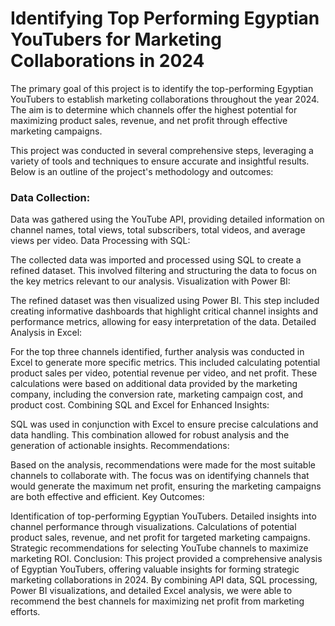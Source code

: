 # Identifying Top Performing Egyptian YouTubers for Marketing Collaborations in 2024

The primary goal of this project is to identify the top-performing Egyptian YouTubers to establish marketing collaborations throughout the year 2024. The aim is to determine which channels offer the highest potential for maximizing product sales, revenue, and net profit through effective marketing campaigns.

This project was conducted in several comprehensive steps, leveraging a variety of tools and techniques to ensure accurate and insightful results.
Below is an outline of the project's methodology and outcomes:

### Data Collection:

Data was gathered using the YouTube API, providing detailed information on channel names, total views, total subscribers, total videos, and average views per video.
Data Processing with SQL:

The collected data was imported and processed using SQL to create a refined dataset. This involved filtering and structuring the data to focus on the key metrics relevant to our analysis.
Visualization with Power BI:

The refined dataset was then visualized using Power BI. This step included creating informative dashboards that highlight critical channel insights and performance metrics, allowing for easy interpretation of the data.
Detailed Analysis in Excel:

For the top three channels identified, further analysis was conducted in Excel to generate more specific metrics. This included calculating potential product sales per video, potential revenue per video, and net profit.
These calculations were based on additional data provided by the marketing company, including the conversion rate, marketing campaign cost, and product cost.
Combining SQL and Excel for Enhanced Insights:

SQL was used in conjunction with Excel to ensure precise calculations and data handling. This combination allowed for robust analysis and the generation of actionable insights.
Recommendations:

Based on the analysis, recommendations were made for the most suitable channels to collaborate with. The focus was on identifying channels that would generate the maximum net profit, ensuring the marketing campaigns are both effective and efficient.
Key Outcomes:

Identification of top-performing Egyptian YouTubers.
Detailed insights into channel performance through visualizations.
Calculations of potential product sales, revenue, and net profit for targeted marketing campaigns.
Strategic recommendations for selecting YouTube channels to maximize marketing ROI.
Conclusion: This project provided a comprehensive analysis of Egyptian YouTubers, offering valuable insights for forming strategic marketing collaborations in 2024. By combining API data, SQL processing, Power BI visualizations, and detailed Excel analysis, we were able to recommend the best channels for maximizing net profit from marketing efforts.
